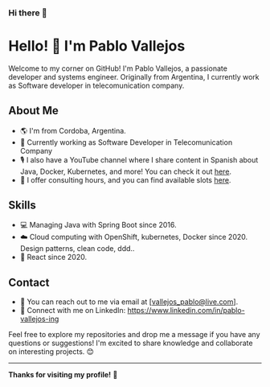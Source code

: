 ### Hi there 👋

# Hello! 👋 I'm Pablo Vallejos

Welcome to my corner on GitHub! I'm Pablo Vallejos, a passionate developer and systems engineer. Originally from Argentina, I currently work as Software developer in telecomunication company.

## About Me

- 🌎 I'm from Cordoba, Argentina.
- 🚀 Currently working as Software Developer in Telecomunication Company
- 🎙️ I also have a YouTube channel where I share content in Spanish about Java, Docker, Kubernetes, and more! You can check it out [here](https://www.youtube.com/PabloVallejos).
- 💼 I offer consulting hours, and you can find available slots [here](https://www.linkedin.com/in/pablo-vallejos-ing/).

## Skills

- 💻 Managing Java with Spring Boot since 2016.
- ☁️ Cloud computing with OpenShift, kubernetes, Docker since 2020. 
Design patterns, clean code, ddd..
- 🚀 React since 2020.

## Contact

- 📧 You can reach out to me via email at [vallejos_pablo@live.com].
- 💼 Connect with me on LinkedIn: https://www.linkedin.com/in/pablo-vallejos-ing

Feel free to explore my repositories and drop me a message if you have any questions or suggestions! I'm excited to share knowledge and collaborate on interesting projects. 😊

---
**Thanks for visiting my profile!** 🚀
